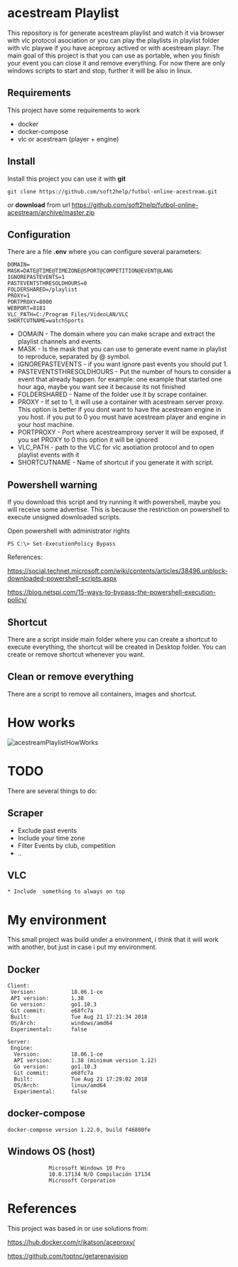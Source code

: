# acestream Playlist

This repository is for generate acestream playlist and watch it via browser with vlc protocol asociation or you can play the playlists in playlist folder with vlc playwe if you have aceproxy actived or with acestream playr.  The main goal of this project is that you can use as portable, when you finish your event you can close it and remove everything.  For now there are only windows scripts to start and stop, further it will be also in linux.


## Requirements
This project have some requirements to work 

* docker
* docker-compose
* vlc or acestream (player + engine)


## Install
Install this project you can use it with **git** 
```
git clone https://github.com/soft2help/futbol-online-acestream.git
```
or **download** from url   https://github.com/soft2help/futbol-online-acestream/archive/master.zip
 

## Configuration
There are a file **.env** where you can configure several parameters:
```
DOMAIN=
MASK=DATE@TIME@TIMEZONE@SPORT@COMPETITION@EVENT@LANG
IGNOREPASTEVENTS=1
PASTEVENTSTHRESOLDHOURS=0
FOLDERSHARED=/playlist
PROXY=1
PORTPROXY=8000
WEBPORT=8181
VLC_PATH=C:/Program Files/VideoLAN/VLC
SHORTCUTNAME=watchSports
```
* DOMAIN - The domain where you can make scrape and extract the playlist channels and events.
* MASK - Is the mask that you can use to generate event name in playlist to reproduce, separated by @ symbol.
* IGNOREPASTEVENTS - if you want ignore past events you should put 1.
* PASTEVENTSTHRESOLDHOURS - Put the number of hours to consider a event that already happen. for example: one example that started one hour ago, maybe you want see it because its not   finished
* FOLDERSHARED - Name of the folder use it by scrape container.
* PROXY - If set to 1, it will use a container with acestream server proxy. This option is better if you dont want to have the acestream engine in you host. if you put to 0 you must have acestream player  and engine in your host machine.
* PORTPROXY - Port where acestreamproxy server it will be exposed, if you set PROXY to 0 this option it will be ignored
* VLC_PATH - path to the VLC for vlc asotiation protocol and to open playlist events with it
* SHORTCUTNAME - Name of shortcut if you generate it with script.

## Powershell warning
If you download this script and try running it with powershell, maybe you will receive some advertise. This is because the restriction on powershell to execute unsigned downloaded scripts. 

Open powershell with administrator rights

```
PS C:\> Set-ExecutionPolicy Bypass
```
References:

https://social.technet.microsoft.com/wiki/contents/articles/38496.unblock-downloaded-powershell-scripts.aspx

https://blog.netspi.com/15-ways-to-bypass-the-powershell-execution-policy/


## Shortcut

There are a script inside main folder where you can create a shortcut to execute everything, the shortcut will be created in Desktop folder. You can create or remove shortcut whenever you want.

## Clean or remove everything

There are a script to remove all containers, images and shortcut. 

# How works

![acestreamPlaylistHowWorks](https://user-images.githubusercontent.com/28875033/70647008-5ce5ab80-1c48-11ea-99aa-afe9e3331f44.gif)

# TODO

There are several things to do:
## Scraper
* Exclude past events 
* Include your time zone
* Filter Events by club, competition
* ..
## VLC
	* Include  something to always on top
	
# My environment
This small project was build under a environment, i think that it will work with another, but just in case i put my environment.

## Docker
```
Client:
 Version:           18.06.1-ce
 API version:       1.38
 Go version:        go1.10.3
 Git commit:        e68fc7a
 Built:             Tue Aug 21 17:21:34 2018
 OS/Arch:           windows/amd64
 Experimental:      false

Server:
 Engine:
  Version:          18.06.1-ce
  API version:      1.38 (minimum version 1.12)
  Go version:       go1.10.3
  Git commit:       e68fc7a
  Built:            Tue Aug 21 17:29:02 2018
  OS/Arch:          linux/amd64
  Experimental:     false
```	
## docker-compose
```
docker-compose version 1.22.0, build f46880fe
```
## Windows OS (host)
```
             Microsoft Windows 10 Pro
             10.0.17134 N/D Compilación 17134
             Microsoft Corporation
```
# References

This project was based in or use solutions from:

https://hub.docker.com/r/ikatson/aceproxy/

https://github.com/toptnc/getarenavision



